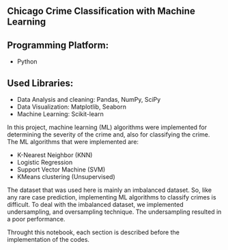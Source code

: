 ## Chicago Crime Classification with Machine Learning


## Programming Platform:
* Python

## Used Libraries:
* Data Analysis and cleaning: Pandas, NumPy, SciPy 
* Data Visualization: Matplotlib, Seaborn
* Machine Learning: Scikit-learn

In this project, machine learning (ML) algorithms were implemented for determining the severity of the crime and, also for classifying the crime. The ML algorithms that were implemented are:

* K-Nearest Neighbor (KNN)
* Logistic Regression
* Support Vector Machine (SVM)
* KMeans clustering (Unsupervised)

The dataset that was used here is mainly an imbalanced dataset. So, like any rare case prediction, implementing ML algorithms to classify crimes is difficult. To deal with the imbalanced dataset, we implemented undersampling, and oversampling technique. The undersampling resulted in a poor performance. 

Throught this notebook, each section is described before the implementation of the codes.


